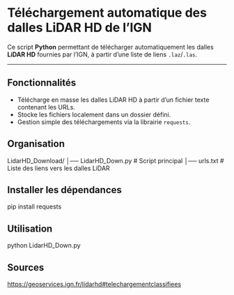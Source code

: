 #  Téléchargement automatique des dalles LiDAR HD de l’IGN

Ce script **Python** permettant de télécharger automatiquement les dalles **LiDAR HD** fournies par l’IGN, à partir d’une liste de liens `.laz`/`.las`.

---

##  Fonctionnalités
- Télécharge en masse les dalles LiDAR HD à partir d’un fichier texte contenant les URLs.
- Stocke les fichiers localement dans un dossier défini.
- Gestion simple des téléchargements via la librairie `requests`.
  
##  Organisation
LidarHD_Download/
│── LidarHD_Down.py # Script principal
│── urls.txt # Liste des liens vers les dalles LiDAR

## Installer les dépendances

pip install requests

## Utilisation
python LidarHD_Down.py

## Sources
https://geoservices.ign.fr/lidarhd#telechargementclassifiees

